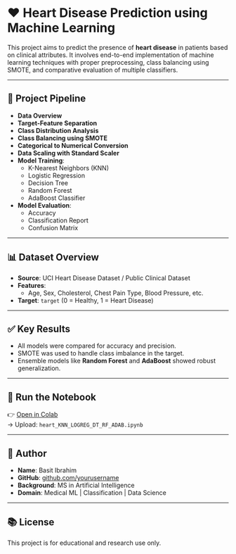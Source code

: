 # ❤️ Heart Disease Prediction using Machine Learning

This project aims to predict the presence of **heart disease** in patients based on clinical attributes. It involves end-to-end implementation of machine learning techniques with proper preprocessing, class balancing using SMOTE, and comparative evaluation of multiple classifiers.

---

## 📁 Project Pipeline

- **Data Overview**
- **Target-Feature Separation**
- **Class Distribution Analysis**
- **Class Balancing using SMOTE**
- **Categorical to Numerical Conversion**
- **Data Scaling with Standard Scaler**
- **Model Training**:
  - K-Nearest Neighbors (KNN)
  - Logistic Regression
  - Decision Tree
  - Random Forest
  - AdaBoost Classifier
- **Model Evaluation**:
  - Accuracy
  - Classification Report
  - Confusion Matrix

---

## 📊 Dataset Overview

- **Source**: UCI Heart Disease Dataset / Public Clinical Dataset
- **Features**:
  - Age, Sex, Cholesterol, Chest Pain Type, Blood Pressure, etc.
- **Target**: `target` (0 = Healthy, 1 = Heart Disease)

---

## ✅ Key Results

- All models were compared for accuracy and precision.
- SMOTE was used to handle class imbalance in the target.
- Ensemble models like **Random Forest** and **AdaBoost** showed robust generalization.

---

## 🚀 Run the Notebook

👉 [Open in Colab](https://colab.research.google.com/)  
→ Upload: `heart_KNN_LOGREG_DT_RF_ADAB.ipynb`

---

## 👤 Author

- **Name**: Basit Ibrahim  
- **GitHub**: [github.com/yourusername](https://github.com/BasitIbrahim11)  
- **Background**: MS in Artificial Intelligence  
- **Domain**: Medical ML | Classification | Data Science

---

## 📚 License

This project is for educational and research use only.
